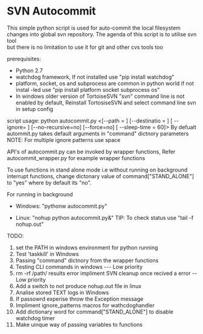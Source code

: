 # SVN Autocommit

This simple python script is used for auto-commit the local filesystem changes
into global svn repository. The agenda of this script is to utilise svn tool  
but there is no limitation to use it for git and other cvs tools too

prerequisites:
* Python 2.7 
* watchdog framework, If not installed use  "pip install watchdog"
* platform, socket, os and subprocess are common in python world if not instal
-led use "pip install platform socket subprocess os"
* In windows older version of TortoiseSVN "svn" command line is not enabled by
default, Reinstall TortosiseSVN and select command line svn in setup config

script usage:
python autocommit.py <[--path = <user source path>] [--destinatio = <SVN Destination path>] [
--ignore= <File format needs to ignore>] [--no-recursive=no] [--force=no] [
--sleep-time = 60]>
By defualt autommit.py takes default arguments in "command" dictnory parameters
NOTE: For multiple ignore patterns use space

API's of autocommit.py can be invoked by wrapper functions, Refer autocommit_wrapper.py for example
wrapper functions

To use functions in stand alone mode i.e without running on background interrupt functions,
change dictonary value of command["STAND_ALONE"] to "yes" where by default its "no".

 For running in background
 * Windows:
   "pythonw autocommit.py" 

 * Linux:
   "nohup python autocommit.py&" 
   TIP: To check status use "tail -f nohup.out"

TODO:
 1. set the PATH in windows environment for python running 
 2. Test 'taskkill' in Windows 
 3. Passing "command" dictnory from the wrapper functions 
 4. Testing CLI commands in windows --- Low priority
 6. rm -rf /path/ results error impliment SVN cleanup once recived a error  -- Low priority
 7. Add a switch to not produce nohup.out file in linux 
 8. Analise stored TEXT logs in Windows
 9. If passowrd experise throw the Exception message
10. Impliment ignore_patterns macros for wathcdoghandler
11. Add dictionary word for command["STAND_ALONE"] to disable watchdog timer
12. Make uinque way of passing variables to functions
